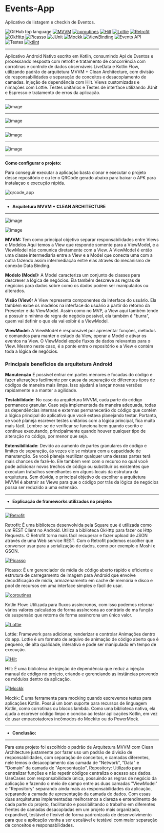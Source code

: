 # Events-App
Aplicativo de listagem e checkin de Eventos.

![GitHub top language](https://img.shields.io/github/languages/top/CarlosJunior01/EventsApp) 
[![MVVM](https://img.shields.io/badge/Architecture-MVVM_+_CLEAN_ARCHITECTURE-black)](https://www.youtube.com/watch?v=tIPxSWx5qpk) 
[![coroutines](https://img.shields.io/badge/Kotlin_Flow-Asynchronous-black)](https://developer.android.com/kotlin/coroutines) 
[![Hilt](https://img.shields.io/badge/Hilt-2.48-black.svg)]()
[![Lottie](https://img.shields.io/badge/lottie-5.2.0-black.svg)]()
[![Retrofit](https://img.shields.io/badge/retrofit-2.9.0-black.svg)]()
[![OkHttp](https://img.shields.io/badge/okhttp-4.9.0-black.svg)]()
[![Picasso](https://img.shields.io/badge/picasso-2.8.0-black.svg)]()
[![JUnit](https://img.shields.io/badge/JUnit-4.13.2-black.svg)]()
[![Mockk](https://img.shields.io/badge/mockk-1.12.4-black.svg)]()
[![ViewBinding](https://img.shields.io/badge/viewbinding-4.3.0-black.svg)]()
![Events API](https://img.shields.io/badge/API-Events-lightgrey)
![Testes](https://img.shields.io/badge/Testes_Unitários_+_Ui_Testes-lightgrey)
[![ktlint](https://img.shields.io/badge/code%20style-%E2%9D%A4-FF4081.svg)]()

*******
Aplicativo Android Nativo escrito em Kotlin, consumindo Api de Eventos e processando resposta com retrofit e tratamento de concorrência com corrotinas e controle de dados observáveis LiveData e Kotlin Flow, utilizando padrão de arquitetura MVVM + Clean Architecture, com divisão de responsabilidades e separação de conceitos e desacoplamento de camadas. Injeção de dependência com Hilt. Views customizadas e nimações com Lottie. Testes unitários e Testes de interface utilizando JUnit e Espresso e tratamento de erros da aplicação.
*******
![image](https://github.com/CarlosJunior01/EventsApp/assets/9430430/d224d006-ca16-4818-9dc7-aa4be5d51239)
*******
![image](https://github.com/CarlosJunior01/EventsApp/assets/9430430/c9ce7346-95c8-437d-bec2-cc3f28fd5912)
*******
![image](https://github.com/CarlosJunior01/EventsApp/assets/9430430/24bce0e1-43ca-413f-bb73-37075f731fda)
*******
![image](https://github.com/CarlosJunior01/EventsApp/assets/9430430/23a6a8e6-9c0f-4fb1-b530-9fddd031043f)
*******
**Como configurar o projeto:**

Para conseguir executar a aplicação basta clonar e executar o projeto desse repositório e ou ler o QRCode gerado abaixo para baixar o APK para instalaçao e execução rápida.

![qrcode_app](https://github.com/CarlosJunior01/EventsApp/assets/9430430/d1d6b7c8-51f2-491e-ac3e-f7d1f02874d8)

*******

* **Arquitetura MVVM + CLEAN ARCHITECTURE**
*******
![image](https://user-images.githubusercontent.com/9430430/148726004-f2bf587d-ef1b-4b53-8a1e-b3fb22515c5e.png)

![image](https://user-images.githubusercontent.com/9430430/148726286-ed2c0e92-897c-4e98-8cac-71ef7430f614.png)


**MVVM:** Tem como principal objetivo separar responsabilidades entre Views e Modelos
Aqui temos a View que responde somente para a ViewModel, e a ViewModel não comunica diretamente com a View. A ViewModel é então uma classe intermediaria entre a View e a Model que conecta uma com a outra fazendo assim intermediação entre elas através do mecanismo de conexão Data Binding.

**Modelo (Model):**
A Model caracteriza um conjunto de classes para descrever a lógica de negócios. Ela também descreve as regras de negócios para dados sobre como os dados podem ser manipulados ou alterados.

**Visão (View):**
A View representa componentes da interface do usuário. Ela também exibe os modelos na interface do usuário a partir do retorno da Presenter e da ViewModel. Assim como no MVP, a View aqui também tende a possuir o mínimo de regra de negócio possível, ela também é "burra", quem vai definir o que ela vai exibir é a ViewModel.

**ViewModel:**
A ViewModel é responsável por apresentar funções, métodos e comandos para manter o estado da View, operar a Model e ativar os eventos na View.
O ViewModel expõe fluxos de dados relevantes para o View. Mesmo neste caso, é a ponte entre o repositório e a View e contém toda a lógica de negócios.

### Principais benefícios da arquitetura Android
**Manutenção**
É possível entrar em partes menores e focadas do código e fazer alterações facilmente por causa da separação de diferentes tipos de códigos de maneira mais limpa. Isso ajudará a lançar novas versões rapidamente e a manter a agilidade.

**Testabilidade:**
No caso da arquitetura MVVM, cada parte do código permanece granular. Caso seja implementada da maneira adequada, todas as dependências internas e externas permanecerão do código que contém a lógica principal do aplicativo que você estava planejando testar.
Portanto, se você planeja escrever testes unitários com a lógica principal, fica muito mais fácil. Lembre-se de verificar se funciona bem quando escrito e continue executando, principalmente quando houver qualquer tipo de alteração no código, por menor que seja.

**Extensibilidade:**
Devido ao aumento de partes granulares de código e limites de separação, às vezes ele se mistura com a capacidade de manutenção. Se você planeja reutilizar qualquer uma dessas partes terá mais chances de fazê-lo.
Ele também vem com o recurso no qual você pode adicionar novos trechos de código ou substituir os existentes que executam trabalhos semelhantes em alguns locais da estrutura da arquitetura.
Sem dúvida, o principal objetivo de escolher a arquitetura MVVM é abstrair as Views para que o código por trás da lógica de negócios possa ser reduzido a uma extensão.

*******
* **Explicação de frameworks utilizados no projeto:**
*******

[![Retrofit](https://img.shields.io/badge/retrofit-2.9.0-black.svg)]()

Retrofit: É uma biblioteca desenvolvida pela Square que é utilizada como um REST Client no Android.
Utiliza a biblioteca OkHttp para fazer os Http Requests.
O Retrofit torna mais fácil recuperar e fazer upload de JSON através de uma Web service REST.
Com o Retrofit podemos escolher que conversor usar para a serialização de dados, como por exemplo o Moshi e GSON.

[![Picasso](https://img.shields.io/badge/picasso-4.11.0-black.svg)]()

Picasso: É um gerenciador de mídia de código aberto rápido e eficiente e estrutura de carregamento de imagem para Android que envolve decodificação de mídia, armazenamento em cache de memória e disco e pool de recursos em uma interface simples e fácil de usar.
   
[![coroutines](https://img.shields.io/badge/Kotlin_Flow-Asynchronous-black)](https://developer.android.com/kotlin/coroutines) 

Kotlin Flow: Utilizada para fluxos assíncronos, com isso podemos retornar vários valores calculados de forma assíncrona ao contrário de ma função de suspensão que retorna de forma assíncrona um único valor.

[![Lottie](https://img.shields.io/badge/lottie-3.6.1-black.svg)]()

Lottie: Framework para adicionar, renderizar e controlar Animações dentro do app. Lottie é um formato de arquivo de animação de código aberto que é pequeno, de alta qualidade, interativo e pode ser manipulado em tempo de execução.

[![Hilt](https://img.shields.io/badge/hilt-2.41-black.svg)]()

Hilt: É uma biblioteca de injeção de dependência que reduz a injeção manual de código no projeto, criando e gerenciando as instâncias provendo os módulos dentro da aplicação.

[![Mockk](https://img.shields.io/badge/mockk-1.12.0-black.svg)]()

Mockk: É uma ferramenta para mocking quando escrevemos testes para aplicações Kotlin. Possúi um bom suporte para recursos de linguagem Kotlin, como corrotinas ou blocos lambda. Como uma biblioteca nativa, ela ajuda a escrever código limpo e conciso ao testar aplicações Kotlin, em vez de usar empacotadores incômodos do Mockito ou do PowerMock.

*******
* **Conclusão:** 
*******
Para este projeto foi escolhido o padrão de Arquitetura MVVM com Clean Architecture justamente por fazer uso um padrão de divisão de responsabilidades, com separação de conceitos, e camadas diferentes, nele temos o desacoplamento das camada de "Network", "Data" e "Domain" da camada de "Apresentação", Repository: Utilizado para centralizar funções e não repetir códigos centraliza o acesso aos dados. UseCases com responsabilidade única, possuindo as regras de negócio da aplicação e fazendo o meio de campo entre as duas camadas "ViewModel" e "Repository" separando ainda mais as responsabilidades da aplicação, separando a camada de apresentação da camada de dados.
Com essas duas arquiteturas implementadas melhoramos a clareza e entendimento de cada parte do projeto, facilitando e possibilitando o trabalho em diferentes frentes de camadas desacopladas em um projeto mais organizado, expandível, testável e flexível de forma padronizada de desenvolvimento para que a aplicação venha a ser escalável e testável com maior separação de conceitos e responsabilidades. 
